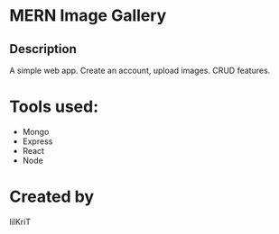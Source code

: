 # MERN Image Gallery

## Description

A simple web app. Create an account, upload images. CRUD features.

# Tools used:

- Mongo
- Express
- React
- Node

# Created by

lilKriT
